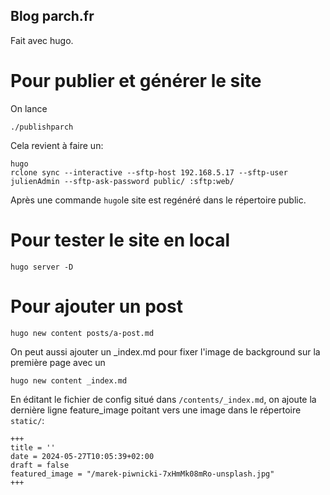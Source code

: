 ## Blog parch.fr

Fait avec hugo.

# Pour publier et générer le site

On lance
```
./publishparch
```

Cela revient à faire un:

```
hugo
rclone sync --interactive --sftp-host 192.168.5.17 --sftp-user julienAdmin --sftp-ask-password public/ :sftp:web/
```

Après une commande `hugo`le site est regénéré dans le répertoire public.

# Pour tester le site en local

```
hugo server -D
```

# Pour ajouter un post
```
hugo new content posts/a-post.md
```

On peut aussi ajouter un _index.md pour fixer l'image de background sur la première page avec un
```
hugo new content _index.md
```

En éditant le fichier de config situé dans `/contents/_index.md`, on ajoute la dernière ligne feature_image poitant vers une image dans le répertoire `static/`:
```
+++
title = ''
date = 2024-05-27T10:05:39+02:00
draft = false
featured_image = "/marek-piwnicki-7xHmMk08mRo-unsplash.jpg"
+++
```
